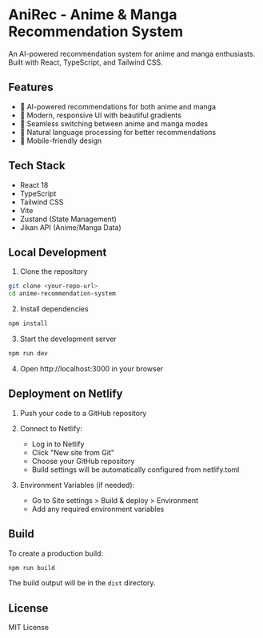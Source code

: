 # AniRec - Anime & Manga Recommendation System

An AI-powered recommendation system for anime and manga enthusiasts. Built with React, TypeScript, and Tailwind CSS.

## Features

- 🎯 AI-powered recommendations for both anime and manga
- 🎨 Modern, responsive UI with beautiful gradients
- 🔄 Seamless switching between anime and manga modes
- 🤖 Natural language processing for better recommendations
- 📱 Mobile-friendly design

## Tech Stack

- React 18
- TypeScript
- Tailwind CSS
- Vite
- Zustand (State Management)
- Jikan API (Anime/Manga Data)

## Local Development

1. Clone the repository
```bash
git clone <your-repo-url>
cd anime-recommendation-system
```

2. Install dependencies
```bash
npm install
```

3. Start the development server
```bash
npm run dev
```

4. Open http://localhost:3000 in your browser

## Deployment on Netlify

1. Push your code to a GitHub repository

2. Connect to Netlify:
   - Log in to Netlify
   - Click "New site from Git"
   - Choose your GitHub repository
   - Build settings will be automatically configured from netlify.toml

3. Environment Variables (if needed):
   - Go to Site settings > Build & deploy > Environment
   - Add any required environment variables

## Build

To create a production build:
```bash
npm run build
```

The build output will be in the `dist` directory.

## License

MIT License
